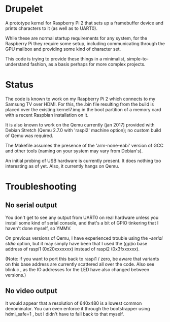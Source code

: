 Drupelet
========

A prototype kernel for Raspberry Pi 2 that sets up a framebuffer device and
prints characters to it (as well as to UART0).

While these are normal startup requirements for any system, for the Raspberry
Pi they require some setup, including communicating through the GPU mailbox
and providing some kind of character set.

This code is trying to provide these things in a minimalist, simple-to-
understand fashion, as a basis perhaps for more complex projects.


Status
======

The code is known to work on my Raspberry Pi 2 which connects to my
Samsung TV over HDMI. For this, the .bin file resulting from the build
is placed over the existing kernel7.img in the boot partition of a
memory card with a recent Raspbian installation on it.

It is also known to work on the Qemu currently (jan 2017) provided with
Debian Stretch (Qemu 2.7.0 with 'raspi2' machine option); no custom
build of Qemu was required.

The Makefile assumes the presence of the 'arm-none-eabi' version of GCC
and other tools (naming on your system may vary from Debian's).

An initial probing of USB hardware is currently present. It does nothing
too interesting as of yet. Also, it currently hangs on Qemu.


Troubleshooting
===============

No serial output
----------------

You don't get to see any output from UART0 on real hardware unless you install
some kind of serial console, and that's a bit of GPIO tinkering that I haven't
done myself, so YMMV.

On previous versions of Qemu, I have experienced trouble using the _-serial stdio_
option, but it may simply have been that I used the (gp)io base address of
raspi1 (0x20xxxxxxx) instead of raspi2 (0x3fxxxxxx).

(Note: if you want to port this back to raspi1 / zero, be aware that variants
on this base address are currently scattered all over the code. Also see
blink.c , as the IO addresses for the LED have also changed between versions.)


No video output
---------------

It would appear that a resolution of 640x480 is a lowest common denominator.
You can even enforce it through the bootstrapper using hdmi_safe=1 , but I
didn't have to fall back to that myself.


